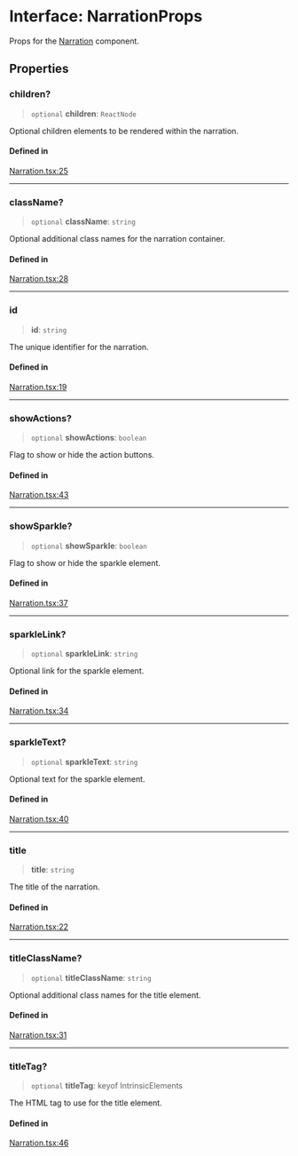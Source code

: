 # Interface: NarrationProps

Props for the [Narration](../functions/Narration.md) component.

## Properties

### children?

> `optional` **children**: `ReactNode`

Optional children elements to be rendered within the narration.

#### Defined in

[Narration.tsx:25](https://github.com/edspencer/narrator-ai/blob/2638f4692e0fe7ed51a1a126401e7368094e9587/packages/react/src/Narration.tsx#L25)

***

### className?

> `optional` **className**: `string`

Optional additional class names for the narration container.

#### Defined in

[Narration.tsx:28](https://github.com/edspencer/narrator-ai/blob/2638f4692e0fe7ed51a1a126401e7368094e9587/packages/react/src/Narration.tsx#L28)

***

### id

> **id**: `string`

The unique identifier for the narration.

#### Defined in

[Narration.tsx:19](https://github.com/edspencer/narrator-ai/blob/2638f4692e0fe7ed51a1a126401e7368094e9587/packages/react/src/Narration.tsx#L19)

***

### showActions?

> `optional` **showActions**: `boolean`

Flag to show or hide the action buttons.

#### Defined in

[Narration.tsx:43](https://github.com/edspencer/narrator-ai/blob/2638f4692e0fe7ed51a1a126401e7368094e9587/packages/react/src/Narration.tsx#L43)

***

### showSparkle?

> `optional` **showSparkle**: `boolean`

Flag to show or hide the sparkle element.

#### Defined in

[Narration.tsx:37](https://github.com/edspencer/narrator-ai/blob/2638f4692e0fe7ed51a1a126401e7368094e9587/packages/react/src/Narration.tsx#L37)

***

### sparkleLink?

> `optional` **sparkleLink**: `string`

Optional link for the sparkle element.

#### Defined in

[Narration.tsx:34](https://github.com/edspencer/narrator-ai/blob/2638f4692e0fe7ed51a1a126401e7368094e9587/packages/react/src/Narration.tsx#L34)

***

### sparkleText?

> `optional` **sparkleText**: `string`

Optional text for the sparkle element.

#### Defined in

[Narration.tsx:40](https://github.com/edspencer/narrator-ai/blob/2638f4692e0fe7ed51a1a126401e7368094e9587/packages/react/src/Narration.tsx#L40)

***

### title

> **title**: `string`

The title of the narration.

#### Defined in

[Narration.tsx:22](https://github.com/edspencer/narrator-ai/blob/2638f4692e0fe7ed51a1a126401e7368094e9587/packages/react/src/Narration.tsx#L22)

***

### titleClassName?

> `optional` **titleClassName**: `string`

Optional additional class names for the title element.

#### Defined in

[Narration.tsx:31](https://github.com/edspencer/narrator-ai/blob/2638f4692e0fe7ed51a1a126401e7368094e9587/packages/react/src/Narration.tsx#L31)

***

### titleTag?

> `optional` **titleTag**: keyof IntrinsicElements

The HTML tag to use for the title element.

#### Defined in

[Narration.tsx:46](https://github.com/edspencer/narrator-ai/blob/2638f4692e0fe7ed51a1a126401e7368094e9587/packages/react/src/Narration.tsx#L46)
